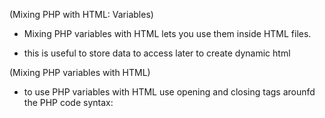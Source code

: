 (Mixing PHP with HTML: Variables)

- Mixing PHP variables with HTML lets you use them inside HTML files.

- this is useful to store data to access later to create dynamic html


(Mixing PHP variables with HTML)
- to use PHP variables with HTML use opening and closing tags arounfd the PHP code
syntax: <?php $n ?>
